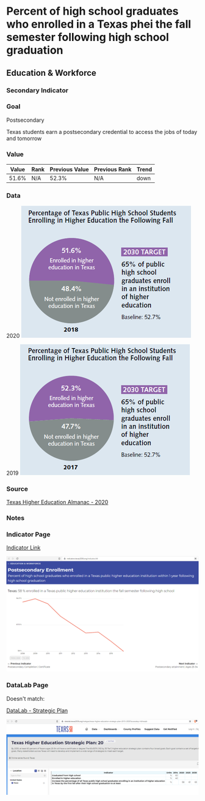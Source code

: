# Percent of high school graduates who enrolled in a Texas phei the fall semester following high school graduation

## Education & Workforce

### Secondary Indicator

### **Goal**

Postsecondary

Texas students earn a postsecondary credential to access the jobs of today and tomorrow


### Value

|  Value      | Rank        | Previous Value | Previous Rank | Trend | 
| ----------- | ----------- | ----------- | ----------- | -----------|
| 51.6%      |    N/A  |    52.3%  | N/A         | down       | 

### Data

2020
![Enrolled_2020](./2020_enrolled.PNG)


2019
![Enrolled_2020](./2019_enrolled.PNG)

### Source
[Texas Higher Education Almanac - 2020](http://reportcenter.highered.texas.gov/agency-publication/almanac/2020-texas-public-higher-education-almanac/)

### Notes

### Indicator Page

[Indicator Link](https://indicators.texas2036.org/indicator/44)

![DLab](./indicator_enrollment.PNG)

### DataLab Page

Doesn't match:

[DataLab - Strategic Plan](https://datalab.texas2036.org/tcekgxe/texas-higher-education-strategic-plan-2015-2030?accesskey=rbhwazb)

![DLab](./enrollment.PNG)

